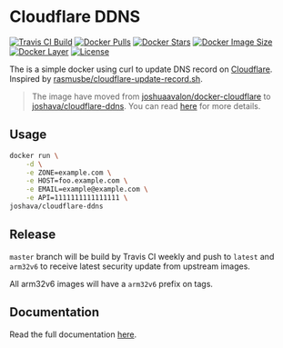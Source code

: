 # Cloudflare DDNS

[![Travis CI Build][travis-badge]][travis]
[![Docker Pulls][docker-pull]][docker] 
[![Docker Stars][docker-star]][docker] 
[![Docker Image Size][docker-size]][docker-tag] 
[![Docker Layer][docker-layer]][docker-tag]
[![License][license-badge]][license]

The is a simple docker using curl to update DNS record on [Cloudflare][cloudflare]. Inspired by [rasmusbe/cloudflare-update-record.sh][rasmusbe].

> The image have moved from [joshuaavalon/docker-cloudflare][joshuaavalon] to [joshava/cloudflare-ddns][docker].
You can read [here][details] for more details.

## Usage

```bash
docker run \
    -d \
    -e ZONE=example.com \
    -e HOST=foo.example.com \
    -e EMAIL=example@example.com \
    -e API=1111111111111111 \
joshava/cloudflare-ddns
```

## Release

`master` branch will be build by Travis CI weekly and push to `latest` and `arm32v6` to receive latest security update from upstream images.

All arm32v6 images will have a `arm32v6` prefix on tags.

## Documentation

Read the full documentation [here][documentation].

[travis-badge]: https://img.shields.io/travis/joshuaavalon/docker-cloudflare.svg
[travis]: https://travis-ci.org/joshuaavalon/docker-cloudflare/
[docker]: https://hub.docker.com/r/joshava/cloudflare-ddns/
[docker-tag]: https://hub.docker.com/r/joshava/cloudflare-ddns/tags/
[docker-pull]: https://img.shields.io/docker/pulls/joshava/cloudflare-ddns.svg
[docker-star]: https://img.shields.io/docker/stars/joshava/cloudflare-ddns.svg
[docker-size]: https://img.shields.io/microbadger/image-size/joshava/cloudflare-ddns.svg
[docker-layer]: https://img.shields.io/microbadger/layers/joshava/cloudflare-ddns.svg
[license]: https://github.com/docker-cloudflare/blob/master/LICENSE
[license-badge]: https://img.shields.io/github/license/joshuaavalon/docker-cloudflare.svg
[cloudflare]: https://www.cloudflare.com
[rasmusbe]: https://gist.github.com/rasmusbe/fc2e270095f1a3b41348/
[documentation]: https://joshuaavalon.github.io/docker-cloudflare/
[joshuaavalon]: https://hub.docker.com/r/joshuaavalon/cloudflare-ddns/
[details]: https://joshuaavalon.github.io/docker-cloudflare/faq/

